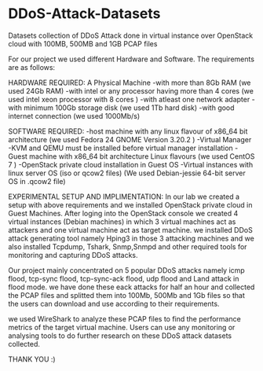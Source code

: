# DDoS-Attack-Datasets
Datasets collection of DDoS Attack done in virtual instance over OpenStack cloud with 100MB, 500MB and 1GB PCAP files

For our project we used different Hardware and Software. The requirements are as follows:

HARDWARE REQUIRED: A Physical Machine 
-with more than 8Gb RAM (we used 24Gb RAM)
-with intel or any processor having more than 4 cores (we used intel xeon processor with 8 cores )
-with atleast one network adapter
-with minimum 100Gb storage disk (we used 1Tb hard disk)
-with good internet connection (we used 1000Mb/s)

SOFTWARE REQUIRED: 
-host machine with any linux flavour of x86_64 bit architecture (we used Fedora 24 GNOME Version 3.20.2 )
-Virtual Manager
-KVM and QEMU must be installed before virtual manager installation
-Guest machine with x86_64 bit architecture Linux flavours (we used CentOS 7 )
-OpenStack private cloud installation in Guest OS
-Virtual instances with linux server OS (iso or qcow2 files) (We used Debian-jessie 64-bit server OS in .qcow2 file)

EXPERIMENTAL SETUP AND IMPLIMENTATION:
   In our lab we created a setup with above requirements and we installed OpenStack private cloud in Guest Machines. After loging into the OpenStack console we created 4 virtual instances (Debian machines) in which 3 virtual machines act as attackers and one virtual machine act as target machine. we installed DDoS attack generating tool namely Hping3 in those 3 attacking machines and we also installed Tcpdump, Tshark, Snmp,Snmpd and other required tools for monitoring and capturing DDoS attacks.
   
   Our project mainly concentrated on 5 popular DDoS attacks namely icmp flood, tcp-sync flood, tcp-sync-ack flood, udp flood and Land attack in flood mode. we have done these eack attacks for half an hour and collected the PCAP files and splitted them into 100Mb, 500Mb and 1Gb files so that the users can download and use according to their requirements. 
   
   we used WireShark to analyze these PCAP files to find the performance metrics of the target virtual machine. Users can use any monitoring or analysing tools to do further research on these DDoS attack datasets collected.
   
   THANK YOU :)
   

